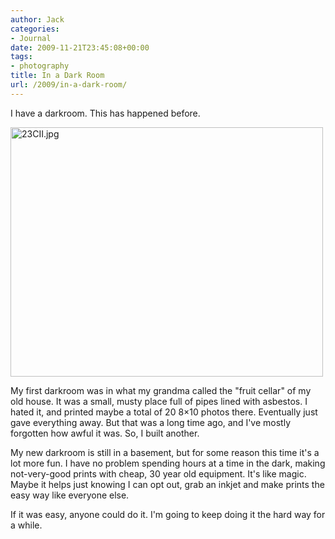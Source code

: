 ```yaml
---
author: Jack
categories:
- Journal
date: 2009-11-21T23:45:08+00:00
tags:
- photography
title: In a Dark Room
url: /2009/in-a-dark-room/
---
```


I have a darkroom. This has happened before.

<img src="http://baty.net/files/23CII.jpg" alt="23CII.jpg" border="0" width="500" height="399" />

My first darkroom was in what my grandma called the "fruit cellar" of my old house. It was a small, musty place full of pipes lined with asbestos. I hated it, and printed maybe a total of 20 8&#215;10 photos there. Eventually just gave everything away. But that was a long time ago, and I've mostly forgotten how awful it was. So, I built another.

My new darkroom is still in a basement, but for some reason this time it's a lot more fun. I have no problem spending hours at a time in the dark, making not-very-good prints with cheap, 30 year old equipment. It's like magic. Maybe it helps just knowing I can opt out, grab an inkjet and make prints the easy way like everyone else.

If it was easy, anyone could do it. I'm going to keep doing it the hard way for a while.